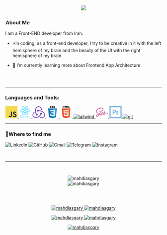 <h1 align="center">
    <img src="https://readme-typing-svg.herokuapp.com/?lines=Welcome,+There!+👋;I'm+Mahdi+Asgary;Nice+to+see+you!&center=true&font=Vazirmatn&weight=800&duration=3000&pause=1000&height=100&width=500&color=ae82cf&size=30">
</h1>


###  About Me 

I am a Front-END developer from Iran.

- ⚡In coding, as a front-end developer, I try to be creative in it with the left hemisphere of my brain and the beauty of the UI with the right hemisphere of my brain.

- 🌱 I’m currently learning more about Frontend App Architecture.


</br>

</br>

---

### Languages and Tools:
<p align="left">
  <a href="https://developer.mozilla.org/en-US/docs/Web/JavaScript" target="_blank"> <img src="https://raw.githubusercontent.com/devicons/devicon/master/icons/javascript/javascript-original.svg" alt="javascript" width="40" height="40"/> </a>
   <a href="https://reactjs.org/" target="_blank"> <img src="https://raw.githubusercontent.com/devicons/devicon/master/icons/react/react-original-wordmark.svg" alt="react" width="40" height="40"/> </a>
       <a href="https://redux.js.org" target="_blank"> <img src="https://raw.githubusercontent.com/devicons/devicon/master/icons/redux/redux-original.svg" alt="redux" width="40" height="40"/> </a> 
 <a href="https://www.w3schools.com/css/" target="_blank"> <img src="https://raw.githubusercontent.com/devicons/devicon/master/icons/css3/css3-original-wordmark.svg" alt="css3" width="40" height="40"/> </a>      
  <a href="https://www.w3.org/html/" target="_blank"> <img src="https://raw.githubusercontent.com/devicons/devicon/master/icons/html5/html5-original-wordmark.svg" alt="html5" width="40" height="40"/> </a> <a href="https://tailwindcss.com/" target="_blank"> <img src="https://www.vectorlogo.zone/logos/tailwindcss/tailwindcss-icon.svg" alt="tailwind" width="40" height="40"/> </a>  
   <a href="https://sass-lang.com" target="_blank"> <img src="https://raw.githubusercontent.com/devicons/devicon/master/icons/sass/sass-original.svg" alt="sass" width="40" height="40"/> </a>   <a href="https://www.photoshop.com/en" target="_blank"> <img src="https://raw.githubusercontent.com/devicons/devicon/master/icons/photoshop/photoshop-line.svg" alt="photoshop" width="40" height="40"/> </a>  <a href="https://https://git-scm.com//" target="_blank"> <img src="https://www.vectorlogo.zone/logos/git-scm/git-scm-icon.svg" alt="git" width="40" height="40"/> </a> 
 
 
</br>

---

### 📌Where to find me

<div align="left">
  
[![Linkedin](https://img.shields.io/badge/LinkedIn-0A66C2?logo=Linkedin&logoColor=white&style=for-the-badge)](https://www.linkedin.com/in/mahdi-asgary)
[![GitHub](https://img.shields.io/badge/GitHub-181717?logo=GitHub&logoColor=white&style=for-the-badge)](https://github.com/mahdiasgary)
[![Gmail](https://img.shields.io/badge/Gmail-EA4335?logo=Gmail&logoColor=white&style=for-the-badge)](mailto:mdi.asgary@gmail.com)
[![Telegram](https://img.shields.io/badge/Telegram-229ED9?logo=Telegram&logoColor=white&style=for-the-badge)](https://t.me/mahdi.asgary1)
[![Instagram](https://img.shields.io/badge/Instagram-E4405F?logo=Instagram&logoColor=white&style=for-the-badge)](https://www.instagram.com/mahdi.asgary1)
    
</div>

<br/>

---
<br/>

<div align="center">
<p >

  <img src="https://github-readme-stats.vercel.app/api?username=mahdiasgary&show_icons=true&include_all_commits&theme=material-palenight" alt="mahdiasgary" />
  <br/>
  <img align="top" src="https://github-readme-stats.vercel.app/api/top-langs/?username=mahdiasgary&layout=compact&hide=html&theme=material-palenight" alt="mahdiasgary" />
</p>
</div>

<br/><br/>

<p align="center">
  <a href="https://github.com/mahdiasgary/React-TodoList" title="React TodoList">
  <img align="" src="https://github-readme-stats.vercel.app/api/pin/?username=mahdiasgary&repo=React-TodoList&theme=material-palenight" alt="mahdiasgary"> 
  </a><a align="left" href="https://github.com/mahdiasgary/React-online-shop" title="React online shop">
  <img align="" src="https://github-readme-stats.vercel.app/api/pin/?username=mahdiasgary&repo=React-online-shop&theme=material-palenight" alt="mahdiasgary"> </a>
</p>
<p align="center">
<a align="left" href="https://github.com/mahdiasgary/Inventory-App" title="Inventory App">
  <img align="" src="https://github-readme-stats.vercel.app/api/pin/?username=mahdiasgary&repo=Inventory-App&theme=material-palenight" alt="mahdiasgary"> 
    </a><a  href="https://github.com/mahdiasgary/shopping-cart" title="shopping cart">
  <img align="" src="https://github-readme-stats.vercel.app/api/pin/?username=mahdiasgary&repo=shopping-cart&theme=material-palenight" alt="mahdiasgary"> 
</p>

<p align="center">
<a  href="https://github.com/mahdiasgary/search-bar" title="search-bar">
  <img align="" src="https://github-readme-stats.vercel.app/api/pin/?username=mahdiasgary&repo=search-bar&theme=material-palenight" alt="mahdiasgary"> </a>
</p>
